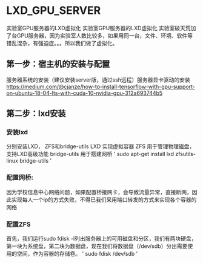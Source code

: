 # LXD_GPU_SERVER
实验室GPU服务器的LXD虚拟化
实验室GPU服务器的LXD虚拟化 实验室破天荒加了台GPU服务器，因为实验室人数比较多，如果用同一台，文件、环境、软件等错乱混杂，有强迫症。。。所以我们做了虚拟化。

## 第一步：宿主机的安装与配置	
服务器系统的安装（建议安装server版，通过ssh远程）服务器显卡驱动的安装 https://medium.com/@cjanze/how-to-install-tensorflow-with-gpu-support-on-ubuntu-18-04-lts-with-cuda-10-nvidia-gpu-312a693744b5

## 第二步：lxd安装
### 安装lxd
分别安装LXD， ZFS和bridge-utils
LXD 实现虚拟容器
ZFS 用于管理物理磁盘，支持LXD高级功能
bridge-utils 用于搭建网桥
' sudo apt-get install lxd zfsutils-linux bridge-utils '
### 配置网桥:
因为学校信息中心网络问题，如果配置桥接网卡，会导致流量异常，直接断网，因此实现每人一个ip的方式失败，不得已我们采用端口转发的方式来实现各个容器的网络
### 配置ZFS
首先，我们运行sudo fdisk -l列出服务器上的可用磁盘和分区，我们有两块硬盘，第一块为系统盘，第二块为数据盘，现在我们将数据盘（/dev/sdb）分出需要使用的空间，作为容器的存储卷。
' sudo fdisk /dev/sdb '
